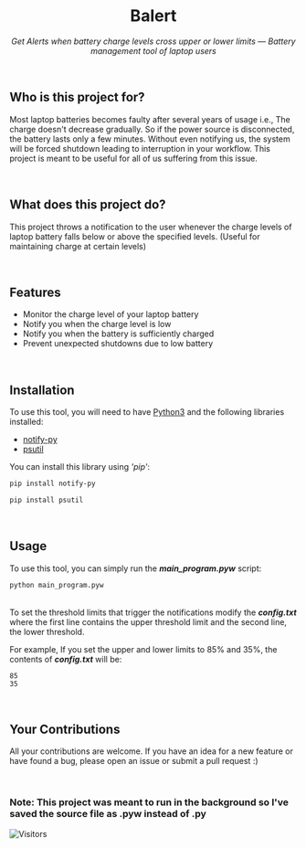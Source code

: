 <p align="center">
 <h1 align="center">Balert</h1>
 <p align="center"><i>Get Alerts when battery charge levels cross upper or lower limits — Battery management tool of laptop users</i></p>
</p>
<br>

## Who is this project for?
Most laptop batteries becomes faulty after several years of usage i.e., The charge doesn't decrease gradually. So if the power source is disconnected, the battery lasts only a few minutes. Without even notifying us, the system will be forced shutdown leading to interruption in your workflow. This project is meant to be useful for all of us suffering from this issue.

<br>

## What does this project do?
This project throws a notification to the user whenever the charge levels of laptop battery falls below or above the specified levels. (Useful for maintaining charge at certain levels)

<br>

## Features
- Monitor the charge level of your laptop battery
- Notify you when the charge level is low
- Notify you when the battery is sufficiently charged
- Prevent unexpected shutdowns due to low battery

<br>

## Installation
To use this tool, you will need to have [Python3](https://www.python.org/) and the following libraries installed:
- [notify-py](https://github.com/ms7m/notify-py)
- [psutil](https://github.com/giampaolo/psutil)

You can install this library using <i>'pip'</i>:

```bash
pip install notify-py
```

```bash
pip install psutil
```

<br>

## Usage
To use this tool, you can simply run the <b><i>main_program.pyw</i></b> script:
```bash
python main_program.pyw
```
<br>
To set the threshold limits that trigger the notifications modify the <b><i>config.txt</i></b> where the first line contains the upper threshold limit and the second line, the lower threshold.

For example, If you set the upper and lower limits to 85% and 35%, the contents of <b><i>config.txt</i></b> will be:
```
85
35
```

<br>

## Your Contributions
All your contributions are welcome. If you have an idea for a new feature or have found a bug, please open an issue or submit a pull request :)

<br>

### Note: This project was meant to run in the background so I've saved the source file as .pyw instead of .py

![Visitors](https://api.visitorbadge.io/api/visitors?path=https%3A%2F%2Fgithub.com%2Finboxsgk%2FBalert%2F&label=Views&countColor=%23263759)
